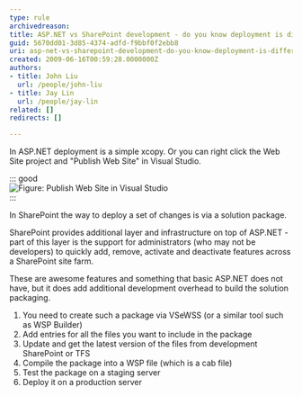 ```yaml
---
type: rule
archivedreason: 
title: ASP.NET vs SharePoint development - do you know deployment is different?
guid: 5670dd01-3d85-4374-adfd-f9bbf0f2ebb8
uri: asp-net-vs-sharepoint-development-do-you-know-deployment-is-different
created: 2009-06-16T00:59:28.0000000Z
authors:
- title: John Liu
  url: /people/john-liu
- title: Jay Lin
  url: /people/jay-lin
related: []
redirects: []

---
```


In ASP.NET deployment is a simple xcopy. Or you can right click the Web Site project and  "Publish Web Site" in Visual Studio.

::: good  
![Figure: Publish Web Site in Visual Studio](PublishWebSite.png)  
:::

<!--endintro-->

In SharePoint the way to deploy a set of changes is via a solution package.

SharePoint provides additional layer and infrastructure on top of ASP.NET - part of this layer is the support for administrators (who may not be developers) to quickly add, remove, activate and deactivate features across a SharePoint site farm.

These are awesome features and something that basic ASP.NET does not have, but it does add additional development overhead to build the solution packaging.

1. You need to create such a package via VSeWSS (or a similar tool such as WSP Builder)
2. Add entries for all the files you want to include in the package
3. Update and get the latest version of the files from development SharePoint or TFS
4. Compile the package into a WSP file (which is a cab file)
5. Test the package on a staging server
6. Deploy it on a production server
